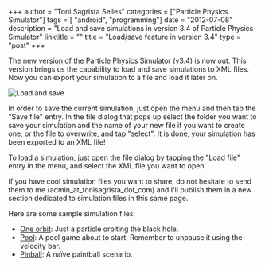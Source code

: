+++
author = "Toni Sagrista Selles"
categories = ["Particle Physics Simulator"]
tags = [ "android", "programming"]
date = "2012-07-08"
description = "Load and save simulations in version 3.4 of Particle Physics Simulator"
linktitle = ""
title = "Load/save feature in version 3.4"
type = "post"
+++

The new version of the Particle Physics Simulator (v3.4) is now out. This version brings us the capability to load and save simulations to XML files. Now you can export your simulation to a file and load it later on.

![Load and save](/img/2012/07/loadsave.png)

In order to save the current simulation, just open the menu and then tap the "Save file" entry. In the file dialog that pops up select the folder you want to save your simulation and the name of your new file if you want to create one, or the file to overwrite, and tap "select". It is done, your simulation has been exported to an XML file!

<!--more-->

To load a simulation, just open the file dialog by tapping the "Load file" entry in the menu, and select the XML file you want to open.

If you have cool simulation files you want to share, do not hesitate to send them to me (admin_at_tonisagrista_dot_com) and I'll publish them in a new section dedicated to simulation files in this same page.

Here are some sample simulation files:

-  [One orbit](/img/2012/07/oneorbit.xml): Just a particle orbiting the black hole.
-  [Pool](/img/2012/07/pool.xml): A pool game about to start. Remember to unpause it using the velocity bar.
-  [Pinball](/img/2012/07/pinball.xml): A naïve paintball scenario.
